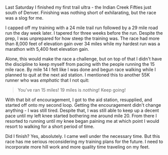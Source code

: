 Last Saturday I finished my first trail ultra - the Indian Creek Fifties just south of Denver. Finishing was nothing short of exhilarating, but the race was a slog for me.

I capped off my training with a 24 mile trail run followed by a 29 mile road run the day week later. I tapered for three weeks before the run. Despite the prep, I was unprepared for how steep the training was. The race had more than 8,000 feet of elevation gain over 34 miles while my hardest run was a marathon with 5,400 feet elevation gain.

Alone, this would make the race a challenge, but on top of that I didn't have the discipline to keep myself from pacing with the people running the 15 mile race. By mile 14 I felt like I was done and begun race walking while I planned to quit at the next aid station. I mentioned this to another 55K runner who was *emphatic* that I not quit:

> You've ran 15 miles! 19 miles is *nothing*! Keep going!

With that bit of encouragement, I got to the aid station, resupplied, and started off onto my second loop. Getting the encouragement didn't change anything - I was still tired. Despite that, I was still able to keep up a decent pace until my left knee started bothering me around mile 20. From there I resorted to running until my knee began paining me at which point I would resort to walking for a short period of time.

Did I finish? Yes, absolutely. I came well under the necessary time. But this race has me serious reconsidering my training plans for the future. I need to incorporate more hill work and more quality time traveling on my feet.
